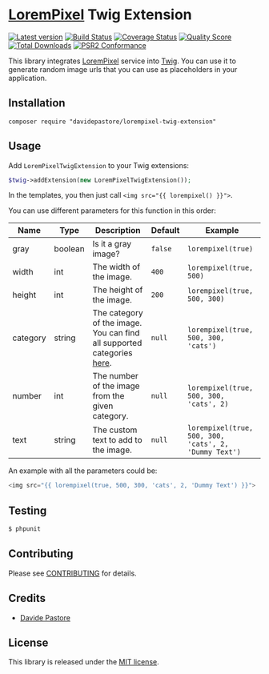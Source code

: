 # [LoremPixel][link-lorempixel] Twig Extension


[![Latest version][ico-version]][link-packagist]
[![Build Status][ico-travis]][link-travis]
[![Coverage Status][ico-scrutinizer]][link-scrutinizer]
[![Quality Score][ico-code-quality]][link-code-quality]
[![Total Downloads][ico-downloads]][link-downloads]
[![PSR2 Conformance][ico-styleci]][link-styleci]

This library integrates [LoremPixel][link-lorempixel] service into [Twig](http://twig.sensiolabs.org/). You can use it to generate random image urls that you can use as placeholders in your application.

## Installation

    composer require "davidepastore/lorempixel-twig-extension"

## Usage

Add `LoremPixelTwigExtension` to your Twig extensions:

```php
$twig->addExtension(new LoremPixelTwigExtension());
```

In the templates, you then just call `<img src="{{ lorempixel() }}">`.

You can use different parameters for this function in this order:

| Name | Type | Description | Default | Example |
| --- | --- | --- | --- | --- |
| gray | boolean | Is it a gray image? | `false` | `lorempixel(true)` |
| width | int | The width of the image. | `400` | `lorempixel(true, 500)` |
| height | int | The height of the image. | `200` | `lorempixel(true, 500, 300)` |
| category | string | The category of the image. You can find all supported categories [here][link-lorempixel]. | `null` | `lorempixel(true, 500, 300, 'cats')` |
| number | int | The number of the image from the given category. | `null` | `lorempixel(true, 500, 300, 'cats', 2)` |
| text | string | The custom text to add to the image. | `null` | `lorempixel(true, 500, 300, 'cats', 2, 'Dummy Text')` |


An example with all the parameters could be:

```php
<img src="{{ lorempixel(true, 500, 300, 'cats', 2, 'Dummy Text') }}">
```

## Testing

``` bash
$ phpunit
```

## Contributing

Please see [CONTRIBUTING](CONTRIBUTING.md) for details.

## Credits

- [Davide Pastore](https://github.com/davidepastore)

## License

This library is released under the [MIT license](http://opensource.org/licenses/MIT).


[ico-version]: https://img.shields.io/packagist/v/DavidePastore/LoremPixel-Twig-Extension.svg?style=flat-square
[ico-travis]: https://travis-ci.org/DavidePastore/LoremPixel-Twig-Extension.svg?branch=master
[ico-scrutinizer]: https://img.shields.io/scrutinizer/coverage/g/DavidePastore/LoremPixel-Twig-Extension.svg?style=flat-square
[ico-code-quality]: https://img.shields.io/scrutinizer/g/davidepastore/LoremPixel-Twig-Extension.svg?style=flat-square
[ico-downloads]: https://img.shields.io/packagist/dt/davidepastore/LoremPixel-Twig-Extension.svg?style=flat-square
[ico-styleci]: https://styleci.io/repos/65571631/shield

[link-lorempixel]: http://lorempixel.com/
[link-packagist]: https://packagist.org/packages/davidepastore/LoremPixel-Twig-Extension
[link-travis]: https://travis-ci.org/DavidePastore/LoremPixel-Twig-Extension
[link-scrutinizer]: https://scrutinizer-ci.com/g/DavidePastore/LoremPixel-Twig-Extension/code-structure
[link-code-quality]: https://scrutinizer-ci.com/g/DavidePastore/LoremPixel-Twig-Extension
[link-downloads]: https://packagist.org/packages/davidepastore/LoremPixel-Twig-Extension
[link-styleci]: https://styleci.io/repos/65571631/
